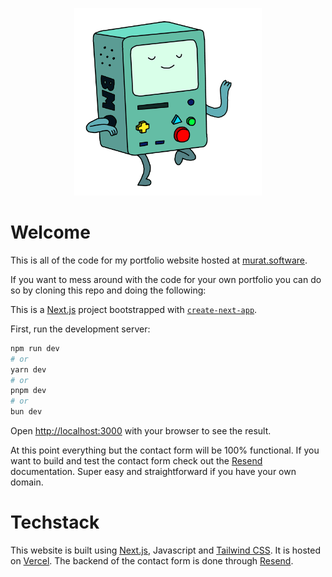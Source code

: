 <p align="center">
  <img width="300" height="300" src="https://raw.githubusercontent.com/AhmetMuratAcar/Portfolio/main/public/gifs/BMO.gif">
</p>

# Welcome
This is all of the code for my portfolio website hosted at [murat.software](https://www.murat.software/).

If you want to mess around with the code for your own portfolio you can do so by cloning this repo and doing the following:

This is a [Next.js](https://nextjs.org/) project bootstrapped with [`create-next-app`](https://github.com/vercel/next.js/tree/canary/packages/create-next-app).


First, run the development server:

```bash
npm run dev
# or
yarn dev
# or
pnpm dev
# or
bun dev
```

Open [http://localhost:3000](http://localhost:3000) with your browser to see the result.

At this point everything but the contact form will be 100% functional. If you want to build and test the contact form check out the [Resend](https://resend.com/docs/introduction) documentation. Super easy and straightforward if you have your own domain.

# Techstack
This website is built using [Next.js](https://nextjs.org/), Javascript and [Tailwind CSS](https://tailwindcss.com/). It is hosted on [Vercel](https://vercel.com/). The backend of the contact form is done through [Resend](https://resend.com/). 